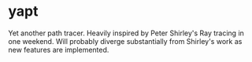# yapt
Yet another path tracer. Heavily inspired by Peter Shirley's Ray tracing in one weekend. Will probably diverge substantially from Shirley's work as new features are implemented.
